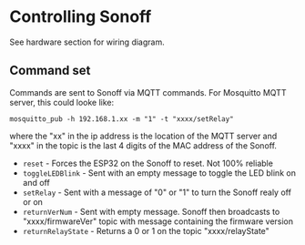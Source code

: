 # Controlling Sonoff

See hardware section for wiring diagram. 

## Command set

Commands are sent to Sonoff via MQTT commands. For Mosquitto MQTT server, this could looke like: 

`mosquitto_pub -h 192.168.1.xx -m "1" -t "xxxx/setRelay"`

where the "xx" in the ip address is the location of the MQTT server and "xxxx" in the topic is the last 4 digits of the MAC address of the Sonoff.

* `reset` - Forces the ESP32 on the Sonoff to reset. Not 100% reliable
* `toggleLEDBlink` - Sent with an empty message to toggle the LED blink on and off
* `setRelay` - Sent with a message of "0" or "1" to turn the Sonoff realy off or on
* `returnVerNum` - Sent with empty message. Sonoff then broadcasts to "xxxx/firmwareVer" topic with message containing the firmware version
* `returnRelayState` - Returns a 0 or 1 on the topic "xxxx/relayState"
